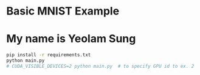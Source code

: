 # Basic MNIST Example
# My name is Yeolam Sung
```bash
pip install -r requirements.txt
python main.py
# CUDA_VISIBLE_DEVICES=2 python main.py  # to specify GPU id to ex. 2
```
